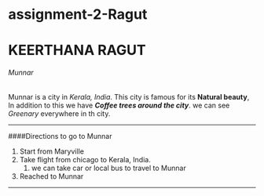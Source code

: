 # assignment-2-Ragut
# KEERTHANA RAGUT
###### Munnar

Munnar is a city in *Kerala, India*. This city is famous for its **Natural beauty**, In addition to this we have ***Coffee trees around the city***. we can see *Greenary* everywhere in th city. 

---
####Directions to go to Munnar
1. Start from Maryville 
2. Take flight from chicago to Kerala, India. 
    1. we can take car or local bus to travel to Munnar
3. Reached to Munnar
--- 
